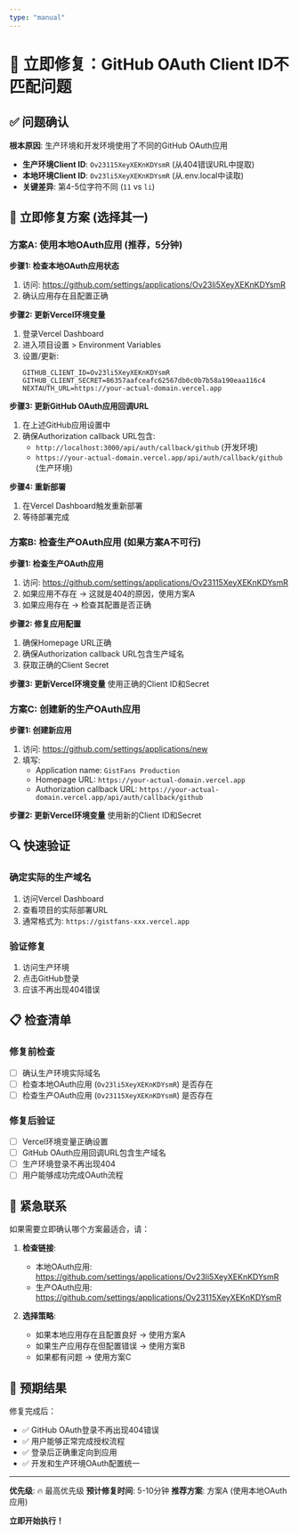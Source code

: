 ```yaml
---
type: "manual"
---
```


# 🚨 立即修复：GitHub OAuth Client ID不匹配问题

## ✅ 问题确认

**根本原因**: 生产环境和开发环境使用了不同的GitHub OAuth应用

- **生产环境Client ID**: `Ov23115XeyXEKnKDYsmR` (从404错误URL中提取)
- **本地环境Client ID**: `Ov23li5XeyXEKnKDYsmR` (从.env.local中读取)
- **关键差异**: 第4-5位字符不同 (`11` vs `li`)

## 🔧 立即修复方案 (选择其一)

### 方案A: 使用本地OAuth应用 (推荐，5分钟)

**步骤1: 检查本地OAuth应用状态**
1. 访问: https://github.com/settings/applications/Ov23li5XeyXEKnKDYsmR
2. 确认应用存在且配置正确

**步骤2: 更新Vercel环境变量**
1. 登录Vercel Dashboard
2. 进入项目设置 > Environment Variables
3. 设置/更新:
   ```
   GITHUB_CLIENT_ID=Ov23li5XeyXEKnKDYsmR
   GITHUB_CLIENT_SECRET=86357aafceafc62567db0c0b7b58a190eaa116c4
   NEXTAUTH_URL=https://your-actual-domain.vercel.app
   ```

**步骤3: 更新GitHub OAuth应用回调URL**
1. 在上述GitHub应用设置中
2. 确保Authorization callback URL包含:
   - `http://localhost:3000/api/auth/callback/github` (开发环境)
   - `https://your-actual-domain.vercel.app/api/auth/callback/github` (生产环境)

**步骤4: 重新部署**
1. 在Vercel Dashboard触发重新部署
2. 等待部署完成

### 方案B: 检查生产OAuth应用 (如果方案A不可行)

**步骤1: 检查生产OAuth应用**
1. 访问: https://github.com/settings/applications/Ov23115XeyXEKnKDYsmR
2. 如果应用不存在 → 这就是404的原因，使用方案A
3. 如果应用存在 → 检查其配置是否正确

**步骤2: 修复应用配置**
1. 确保Homepage URL正确
2. 确保Authorization callback URL包含生产域名
3. 获取正确的Client Secret

**步骤3: 更新Vercel环境变量**
使用正确的Client ID和Secret

### 方案C: 创建新的生产OAuth应用

**步骤1: 创建新应用**
1. 访问: https://github.com/settings/applications/new
2. 填写:
   - Application name: `GistFans Production`
   - Homepage URL: `https://your-actual-domain.vercel.app`
   - Authorization callback URL: `https://your-actual-domain.vercel.app/api/auth/callback/github`

**步骤2: 更新Vercel环境变量**
使用新的Client ID和Secret

## 🔍 快速验证

### 确定实际的生产域名
1. 访问Vercel Dashboard
2. 查看项目的实际部署URL
3. 通常格式为: `https://gistfans-xxx.vercel.app`

### 验证修复
1. 访问生产环境
2. 点击GitHub登录
3. 应该不再出现404错误

## 📋 检查清单

### 修复前检查
- [ ] 确认生产环境实际域名
- [ ] 检查本地OAuth应用 (`Ov23li5XeyXEKnKDYsmR`) 是否存在
- [ ] 检查生产OAuth应用 (`Ov23115XeyXEKnKDYsmR`) 是否存在

### 修复后验证
- [ ] Vercel环境变量正确设置
- [ ] GitHub OAuth应用回调URL包含生产域名
- [ ] 生产环境登录不再出现404
- [ ] 用户能够成功完成OAuth流程

## 🚨 紧急联系

如果需要立即确认哪个方案最适合，请：

1. **检查链接**:
   - 本地OAuth应用: https://github.com/settings/applications/Ov23li5XeyXEKnKDYsmR
   - 生产OAuth应用: https://github.com/settings/applications/Ov23115XeyXEKnKDYsmR

2. **选择策略**:
   - 如果本地应用存在且配置良好 → 使用方案A
   - 如果生产应用存在但配置错误 → 使用方案B
   - 如果都有问题 → 使用方案C

## 🎯 预期结果

修复完成后：
- ✅ GitHub OAuth登录不再出现404错误
- ✅ 用户能够正常完成授权流程
- ✅ 登录后正确重定向到应用
- ✅ 开发和生产环境OAuth配置统一

---

**优先级**: 🔥 最高优先级
**预计修复时间**: 5-10分钟
**推荐方案**: 方案A (使用本地OAuth应用)

**立即开始执行！**

